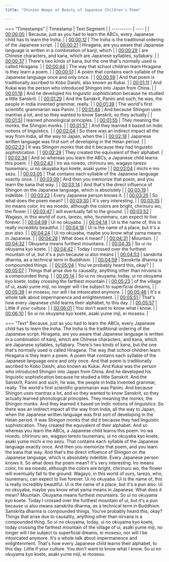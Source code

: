 ```yaml
---
title: "Shinzen Weeps at Beauty of Japanese Children's Poem"

---
```

=== "Timestamps"
    | Timestamp | Text Segment |
    | ---------- | ----  |
    | [00:00:00](https://www.youtube.com/watch?v=iVFJznSgLd8&t=0) |  Because, just as you had to learn the ABCs, every Japanese child has to learn the Iroha. |
    | [00:00:12](https://www.youtube.com/watch?v=iVFJznSgLd8&t=12) |  The Iroha is the traditional ordering of the Japanese script. |
    | [00:00:21](https://www.youtube.com/watch?v=iVFJznSgLd8&t=21) |  Hiragana, are you aware that Japanese language is written in a combination of kanji, which |
    | [00:00:29](https://www.youtube.com/watch?v=iVFJznSgLd8&t=29) |  are Chinese characters, and kana, which are Japanese syllables, syllabary. |
    | [00:00:37](https://www.youtube.com/watch?v=iVFJznSgLd8&t=37) |  There's two kinds of kana, but the one that's normally used is called Hiragana. |
    | [00:00:44](https://www.youtube.com/watch?v=iVFJznSgLd8&t=44) |  The way that school children learn Hiragana is they learn a poem. |
    | [00:00:51](https://www.youtube.com/watch?v=iVFJznSgLd8&t=51) |  A poem that contains each syllable of the Japanese language once and only once. |
    | [00:00:59](https://www.youtube.com/watch?v=iVFJznSgLd8&t=59) |  And that poem is traditionally ascribed to Kobo Daishi, also known as Kukai. |
    | [00:01:11](https://www.youtube.com/watch?v=iVFJznSgLd8&t=71) |  And Kukai was the person who introduced Shingon into Japan from China. |
    | [00:01:18](https://www.youtube.com/watch?v=iVFJznSgLd8&t=78) |  And he developed his linguistic sophistication because he studied a little Sanskrit. |
    | [00:01:29](https://www.youtube.com/watch?v=iVFJznSgLd8&t=89) |  And the Sanskrit, Panini and such, he was, the people in India invented grammar, really. |
    | [00:01:39](https://www.youtube.com/watch?v=iVFJznSgLd8&t=99) |  The world's first scientific grammarian was Panini. |
    | [00:01:44](https://www.youtube.com/watch?v=iVFJznSgLd8&t=104) |  And because Shingon uses mantras a lot, and so they wanted to know Sanskrit, so they actually |
    | [00:01:51](https://www.youtube.com/watch?v=iVFJznSgLd8&t=111) |  learned phonological principles. |
    | [00:01:55](https://www.youtube.com/watch?v=iVFJznSgLd8&t=115) |  They meaning the monks, the Shingon monks. |
    | [00:01:57](https://www.youtube.com/watch?v=iVFJznSgLd8&t=117) |  And they learned it based on Indic notions of linguistics. |
    | [00:02:04](https://www.youtube.com/watch?v=iVFJznSgLd8&t=124) |  So there was an indirect impact all the way from India, all the way to Japan, when the |
    | [00:02:18](https://www.youtube.com/watch?v=iVFJznSgLd8&t=138) |  Japanese written language was first sort of developing in the Heian period. |
    | [00:02:23](https://www.youtube.com/watch?v=iVFJznSgLd8&t=143) |  It was Shingon monks that did it because they had linguistic sophistication. |
    | [00:02:29](https://www.youtube.com/watch?v=iVFJznSgLd8&t=149) |  They created the equivalent of their alphabet. |
    | [00:02:34](https://www.youtube.com/watch?v=iVFJznSgLd8&t=154) |  And so whereas you learn the ABCs, a Japanese child learns this poem. |
    | [00:02:43](https://www.youtube.com/watch?v=iVFJznSgLd8&t=163) |  Iro wa nioedo, chirinuru wo, wagayo tarezo tsunemaru, ui no okuyaba kyo koete, asaki yume |
    | [00:03:04](https://www.youtube.com/watch?v=iVFJznSgLd8&t=184) |  michi e mo sezu. |
    | [00:03:05](https://www.youtube.com/watch?v=iVFJznSgLd8&t=185) |  That contains each syllable of the Japanese language exactly once. |
    | [00:03:09](https://www.youtube.com/watch?v=iVFJznSgLd8&t=189) |  And then you memorize that poem, and you learn the kana that way. |
    | [00:03:14](https://www.youtube.com/watch?v=iVFJznSgLd8&t=194) |  And that's the direct influence of Shingon on the Japanese language, which is absolutely |
    | [00:03:19](https://www.youtube.com/watch?v=iVFJznSgLd8&t=199) |  indelible. |
    | [00:03:22](https://www.youtube.com/watch?v=iVFJznSgLd8&t=202) |  Every Japanese person knows it. |
    | [00:03:26](https://www.youtube.com/watch?v=iVFJznSgLd8&t=206) |  So what does the poem mean? |
    | [00:03:30](https://www.youtube.com/watch?v=iVFJznSgLd8&t=210) |  It's very interesting. |
    | [00:03:35](https://www.youtube.com/watch?v=iVFJznSgLd8&t=215) |  Iro means color, Iro wa nioedo, although the colors are bright, chirinuru wo, the flower |
    | [00:03:47](https://www.youtube.com/watch?v=iVFJznSgLd8&t=227) |  will eventually fall to the ground. |
    | [00:03:52](https://www.youtube.com/watch?v=iVFJznSgLd8&t=232) |  Wagayo, in this world of ours, tarezo, who, tsunemaru, can expect to live forever. |
    | [00:04:08](https://www.youtube.com/watch?v=iVFJznSgLd8&t=248) |  Ui no okuyaba. |
    | [00:04:14](https://www.youtube.com/watch?v=iVFJznSgLd8&t=254) |  Ui is the name of, this is really incredibly beautiful. |
    | [00:04:18](https://www.youtube.com/watch?v=iVFJznSgLd8&t=258) |  Ui is the name of a place, but it's a pun also. |
    | [00:04:24](https://www.youtube.com/watch?v=iVFJznSgLd8&t=264) |  Ui no okuyaba, maybe you know what yama means in Japanese. |
    | [00:04:28](https://www.youtube.com/watch?v=iVFJznSgLd8&t=268) |  What does it mean? |
    | [00:04:31](https://www.youtube.com/watch?v=iVFJznSgLd8&t=271) |  Mountain. |
    | [00:04:32](https://www.youtube.com/watch?v=iVFJznSgLd8&t=272) |  Okuyama means furthest mountains. |
    | [00:04:35](https://www.youtube.com/watch?v=iVFJznSgLd8&t=275) |  So ui no okuyama kyo koete. |
    | [00:04:42](https://www.youtube.com/watch?v=iVFJznSgLd8&t=282) |  Today I crossed over the furthest mountain of ui, but it's a pun because ui also means |
    | [00:04:53](https://www.youtube.com/watch?v=iVFJznSgLd8&t=293) |  sanskrita dharma, as a technical term in Buddhism. |
    | [00:04:59](https://www.youtube.com/watch?v=iVFJznSgLd8&t=299) |  Sanskrita dharma is compounded things. |
    | [00:05:04](https://www.youtube.com/watch?v=iVFJznSgLd8&t=304) |  You've probably heard this, okay? |
    | [00:05:07](https://www.youtube.com/watch?v=iVFJznSgLd8&t=307) |  Things that arise due to causality, anything other than nirvana is a compounded thing. |
    | [00:05:14](https://www.youtube.com/watch?v=iVFJznSgLd8&t=314) |  So ui no okuyama, today, ui no okuyama kyo koete, today crossing the farthest mountain |
    | [00:05:23](https://www.youtube.com/watch?v=iVFJznSgLd8&t=323) |  of the village of ui, asaki yume miji, no longer will I be subject to superficial dreams, |
    | [00:05:39](https://www.youtube.com/watch?v=iVFJznSgLd8&t=339) |  ei mosesu, nor will I be intoxicated anymore. |
    | [00:05:46](https://www.youtube.com/watch?v=iVFJznSgLd8&t=346) |  It's a whole talk about impermanence and enlightenment. |
    | [00:05:51](https://www.youtube.com/watch?v=iVFJznSgLd8&t=351) |  That's how every Japanese child learns their alphabet, to this day. |
    | [00:05:57](https://www.youtube.com/watch?v=iVFJznSgLd8&t=357) |  Little if your culture. |
    | [00:06:01](https://www.youtube.com/watch?v=iVFJznSgLd8&t=361) |  You don't want to know what I know. |
    | [00:06:10](https://www.youtube.com/watch?v=iVFJznSgLd8&t=370) |  So ui no okuyama kyo koete, asaki yume miji, ei mosesu. |

=== "Text"
     Because, just as you had to learn the ABCs, every Japanese child has to learn the Iroha. The Iroha is the traditional ordering of the Japanese script. Hiragana, are you aware that Japanese language is written in a combination of kanji, which are Chinese characters, and kana, which are Japanese syllables, syllabary. There's two kinds of kana, but the one that's normally used is called Hiragana. The way that school children learn Hiragana is they learn a poem. A poem that contains each syllable of the Japanese language once and only once. And that poem is traditionally ascribed to Kobo Daishi, also known as Kukai. And Kukai was the person who introduced Shingon into Japan from China. And he developed his linguistic sophistication because he studied a little Sanskrit. And the Sanskrit, Panini and such, he was, the people in India invented grammar, really. The world's first scientific grammarian was Panini. And because Shingon uses mantras a lot, and so they wanted to know Sanskrit, so they actually learned phonological principles. They meaning the monks, the Shingon monks. And they learned it based on Indic notions of linguistics. So there was an indirect impact all the way from India, all the way to Japan, when the Japanese written language was first sort of developing in the Heian period. It was Shingon monks that did it because they had linguistic sophistication. They created the equivalent of their alphabet. And so whereas you learn the ABCs, a Japanese child learns this poem. Iro wa nioedo, chirinuru wo, wagayo tarezo tsunemaru, ui no okuyaba kyo koete, asaki yume michi e mo sezu. That contains each syllable of the Japanese language exactly once. And then you memorize that poem, and you learn the kana that way. And that's the direct influence of Shingon on the Japanese language, which is absolutely indelible. Every Japanese person knows it. So what does the poem mean? It's very interesting. Iro means color, Iro wa nioedo, although the colors are bright, chirinuru wo, the flower will eventually fall to the ground. Wagayo, in this world of ours, tarezo, who, tsunemaru, can expect to live forever. Ui no okuyaba. Ui is the name of, this is really incredibly beautiful. Ui is the name of a place, but it's a pun also. Ui no okuyaba, maybe you know what yama means in Japanese. What does it mean? Mountain. Okuyama means furthest mountains. So ui no okuyama kyo koete. Today I crossed over the furthest mountain of ui, but it's a pun because ui also means sanskrita dharma, as a technical term in Buddhism. Sanskrita dharma is compounded things. You've probably heard this, okay? Things that arise due to causality, anything other than nirvana is a compounded thing. So ui no okuyama, today, ui no okuyama kyo koete, today crossing the farthest mountain of the village of ui, asaki yume miji, no longer will I be subject to superficial dreams, ei mosesu, nor will I be intoxicated anymore. It's a whole talk about impermanence and enlightenment. That's how every Japanese child learns their alphabet, to this day. Little if your culture. You don't want to know what I know. So ui no okuyama kyo koete, asaki yume miji, ei mosesu.